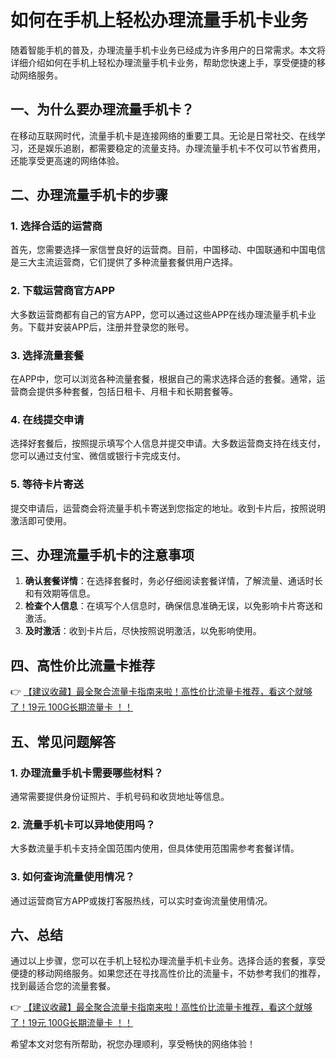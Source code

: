 # 如何在手机上轻松办理流量手机卡业务

随着智能手机的普及，办理流量手机卡业务已经成为许多用户的日常需求。本文将详细介绍如何在手机上轻松办理流量手机卡业务，帮助您快速上手，享受便捷的移动网络服务。

## 一、为什么要办理流量手机卡？

在移动互联网时代，流量手机卡是连接网络的重要工具。无论是日常社交、在线学习，还是娱乐追剧，都需要稳定的流量支持。办理流量手机卡不仅可以节省费用，还能享受更高速的网络体验。

## 二、办理流量手机卡的步骤

### 1. 选择合适的运营商

首先，您需要选择一家信誉良好的运营商。目前，中国移动、中国联通和中国电信是三大主流运营商，它们提供了多种流量套餐供用户选择。

### 2. 下载运营商官方APP

大多数运营商都有自己的官方APP，您可以通过这些APP在线办理流量手机卡业务。下载并安装APP后，注册并登录您的账号。

### 3. 选择流量套餐

在APP中，您可以浏览各种流量套餐，根据自己的需求选择合适的套餐。通常，运营商会提供多种套餐，包括日租卡、月租卡和长期套餐等。

### 4. 在线提交申请

选择好套餐后，按照提示填写个人信息并提交申请。大多数运营商支持在线支付，您可以通过支付宝、微信或银行卡完成支付。

### 5. 等待卡片寄送

提交申请后，运营商会将流量手机卡寄送到您指定的地址。收到卡片后，按照说明激活即可使用。

## 三、办理流量手机卡的注意事项

1. **确认套餐详情**：在选择套餐时，务必仔细阅读套餐详情，了解流量、通话时长和有效期等信息。
2. **检查个人信息**：在填写个人信息时，确保信息准确无误，以免影响卡片寄送和激活。
3. **及时激活**：收到卡片后，尽快按照说明激活，以免影响使用。

## 四、高性价比流量卡推荐

👉 [【建议收藏】最全聚合流量卡指南来啦！高性价比流量卡推荐，看这个就够了！19元 100G长期流量卡 ！！](https://bit.ly/Liuliangka)

## 五、常见问题解答

### 1. 办理流量手机卡需要哪些材料？

通常需要提供身份证照片、手机号码和收货地址等信息。

### 2. 流量手机卡可以异地使用吗？

大多数流量手机卡支持全国范围内使用，但具体使用范围需参考套餐详情。

### 3. 如何查询流量使用情况？

通过运营商官方APP或拨打客服热线，可以实时查询流量使用情况。

## 六、总结

通过以上步骤，您可以在手机上轻松办理流量手机卡业务。选择合适的套餐，享受便捷的移动网络服务。如果您还在寻找高性价比的流量卡，不妨参考我们的推荐，找到最适合您的流量套餐。

👉 [【建议收藏】最全聚合流量卡指南来啦！高性价比流量卡推荐，看这个就够了！19元 100G长期流量卡 ！！](https://bit.ly/Liuliangka)

希望本文对您有所帮助，祝您办理顺利，享受畅快的网络体验！